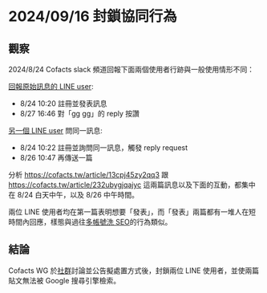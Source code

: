 # 2024/09/16 封鎖協同行為

## 觀察

2024/8/24 Cofacts slack 頻道回報下面兩個使用者行跡與一般使用情形不同：

[回報原始訊息的 LINE user](https://cofacts.github.io/community-builder/#/editorworks?type=2&day=100&userId=j4S8C_72ObsEDObY9KLG9OR7PQvlZdkCmNkg_h0oLkEgUQDEg):
- 8/24 10:20 註冊並發表訊息
- 8/27 16:46 對「gg gg」的 reply 按讚

[另一個 LINE user](https://cofacts.github.io/community-builder/#/editorworks?type=2&day=100&userId=j4S8C_sIgrjL5ZlI__Ts7nJZW3qIYIY9amJpTCyM_AT44nc3o) 問同一訊息:
- 8/24 10:22 註冊並詢問同一訊息，觸發 reply request
- 8/26 10:47 再傳送一篇

分析 https://cofacts.tw/article/13cpj45zy2qq3 跟 https://cofacts.tw/article/232ubygjqajyc 這兩篇訊息以及下面的互動，都集中在 8/24 白天中午，以及 8/26 中午時間。

兩位 LINE 使用者均在第一篇表明想要「發表」，而「發表」兩篇都有一堆人在短時間內回應，樣態與過往[多帳號洗 SEO](https://github.com/cofacts/takedowns/blob/master/2024/0707-cib.md)的行為類似。

## 結論

Cofacts WG 於[社群](https://g0v-slack-archive.g0v.ronny.tw/index/channel/C2PPMRQGP/2024-08#ts-1725267139.9905)討論並公告擬處置方式後，封鎖兩位 LINE 使用者，並使兩篇貼文無法被 Google 搜尋引擎檢索。
